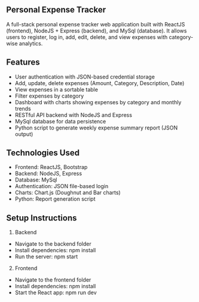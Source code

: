 ## Personal Expense Tracker
A full-stack personal expense tracker web application built with ReactJS (frontend), NodeJS + Express (backend), and MySql (database). It allows users to register, log in, add, edit, delete, and view expenses with category-wise analytics.

## Features
- User authentication with JSON-based credential storage
- Add, update, delete expenses (Amount, Category, Description, Date)
- View expenses in a sortable table
- Filter expenses by category
- Dashboard with charts showing expenses by category and monthly trends
- RESTful API backend with NodeJS and Express
- MySql database for data persistence
- Python script to generate weekly expense summary report (JSON output)

## Technologies Used
- Frontend: ReactJS, Bootstrap
- Backend: NodeJS, Express
- Database: MySql
- Authentication: JSON file-based login
- Charts: Chart.js (Doughnut and Bar charts)
- Python: Report generation script

## Setup Instructions
1) Backend
  - Navigate to the backend folder
  - Install dependencies: npm install
  - Run the server: npm start
2) Frontend
  - Navigate to the frontend folder
  - Install dependencies: npm install
  - Start the React app: npm run dev
